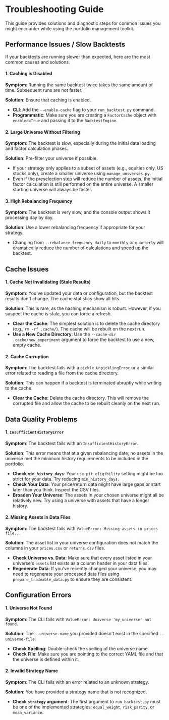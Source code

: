 # Troubleshooting Guide

This guide provides solutions and diagnostic steps for common issues you might encounter while using the portfolio management toolkit.

## Performance Issues / Slow Backtests

If your backtests are running slower than expected, here are the most common causes and solutions.

#### 1. Caching is Disabled

**Symptom**: Running the same backtest twice takes the same amount of time. Subsequent runs are not faster.

**Solution**: Ensure that caching is enabled.

- **CLI**: Add the `--enable-cache` flag to your `run_backtest.py` command.
- **Programmatic**: Make sure you are creating a `FactorCache` object with `enabled=True` and passing it to the `BacktestEngine`.

#### 2. Large Universe Without Filtering

**Symptom**: The backtest is slow, especially during the initial data loading and factor calculation phases.

**Solution**: Pre-filter your universe if possible.

- If your strategy only applies to a subset of assets (e.g., equities only, US stocks only), create a smaller universe using `manage_universes.py`.
- Even if the preselection step will reduce the number of assets, the initial factor calculation is still performed on the entire universe. A smaller starting universe will always be faster.

#### 3. High Rebalancing Frequency

**Symptom**: The backtest is very slow, and the console output shows it processing day by day.

**Solution**: Use a lower rebalancing frequency if appropriate for your strategy.

- Changing from `--rebalance-frequency daily` to `monthly` or `quarterly` will dramatically reduce the number of calculations and speed up the backtest.

## Cache Issues

#### 1. Cache Not Invalidating (Stale Results)

**Symptom**: You've updated your data or configuration, but the backtest results don't change. The cache statistics show all hits.

**Solution**: This is rare, as the hashing mechanism is robust. However, if you suspect the cache is stale, you can force a refresh.

- **Clear the Cache**: The simplest solution is to delete the cache directory (e.g., `rm -rf .cache/`). The cache will be rebuilt on the next run.
- **Use a New Cache Directory**: Use the `--cache-dir .cache/new_experiment` argument to force the backtest to use a new, empty cache.

#### 2. Cache Corruption

**Symptom**: The backtest fails with a `pickle.UnpicklingError` or a similar error related to reading a file from the cache directory.

**Solution**: This can happen if a backtest is terminated abruptly while writing to the cache.

- **Clear the Cache**: Delete the cache directory. This will remove the corrupted file and allow the cache to be rebuilt cleanly on the next run.

## Data Quality Problems

#### 1. `InsufficientHistoryError`

**Symptom**: The backtest fails with an `InsufficientHistoryError`.

**Solution**: This error means that at a given rebalancing date, no assets in the universe met the minimum history requirements to be included in the portfolio.

- **Check `min_history_days`**: Your `use_pit_eligibility` setting might be too strict for your data. Try reducing `min_history_days`.
- **Check Your Data**: Your price/return data might have large gaps or start later than you think. Inspect the CSV files.
- **Broaden Your Universe**: The assets in your chosen universe might all be relatively new. Try using a universe with assets that have a longer history.

#### 2. Missing Assets in Data Files

**Symptom**: The backtest fails with `ValueError: Missing assets in prices file...`

**Solution**: The asset list in your universe configuration does not match the columns in your `prices.csv` or `returns.csv` files.

- **Check Universe vs. Data**: Make sure that every asset listed in your universe's `assets` list exists as a column header in your data files.
- **Regenerate Data**: If you've recently changed your universe, you may need to regenerate your processed data files using `prepare_tradeable_data.py` to ensure they are consistent.

## Configuration Errors

#### 1. Universe Not Found

**Symptom**: The CLI fails with `ValueError: Universe 'my_universe' not found.`

**Solution**: The `--universe-name` you provided doesn't exist in the specified `--universe-file`.

- **Check Spelling**: Double-check the spelling of the universe name.
- **Check File**: Make sure you are pointing to the correct YAML file and that the universe is defined within it.

#### 2. Invalid Strategy Name

**Symptom**: The CLI fails with an error related to an unknown strategy.

**Solution**: You have provided a strategy name that is not recognized.

- **Check `strategy` argument**: The first argument to `run_backtest.py` must be one of the implemented strategies: `equal_weight`, `risk_parity`, or `mean_variance`.
